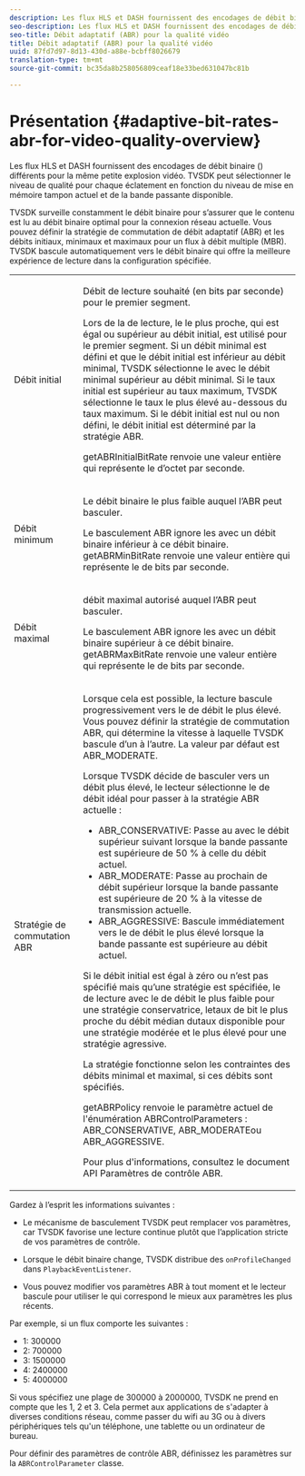 ```yaml
---
description: Les flux HLS et DASH fournissent des encodages de débit binaire () différents pour la même petite explosion vidéo. TVSDK peut sélectionner le niveau de qualité pour chaque éclatement en fonction du niveau de mise en mémoire tampon actuel et de la bande passante disponible.
seo-description: Les flux HLS et DASH fournissent des encodages de débit binaire () différents pour la même petite explosion vidéo. TVSDK peut sélectionner le niveau de qualité pour chaque éclatement en fonction du niveau de mise en mémoire tampon actuel et de la bande passante disponible.
seo-title: Débit adaptatif (ABR) pour la qualité vidéo
title: Débit adaptatif (ABR) pour la qualité vidéo
uuid: 87fd7d97-8d13-430d-a88e-bcbff8026679
translation-type: tm+mt
source-git-commit: bc35da8b258056809ceaf18e33bed631047bc81b

---
```



# Présentation {#adaptive-bit-rates-abr-for-video-quality-overview}

Les flux HLS et DASH fournissent des encodages de débit binaire () différents pour la même petite explosion vidéo. TVSDK peut sélectionner le niveau de qualité pour chaque éclatement en fonction du niveau de mise en mémoire tampon actuel et de la bande passante disponible.

TVSDK surveille constamment le débit binaire pour s’assurer que le contenu est lu au débit binaire optimal pour la connexion réseau actuelle. Vous pouvez définir la stratégie de commutation de débit adaptatif (ABR) et les débits initiaux, minimaux et maximaux pour un flux à débit multiple (MBR). TVSDK bascule automatiquement vers le débit binaire qui offre la meilleure expérience de lecture dans la configuration spécifiée.

<table id="table_AF838E082235406AA359BF1C1A77F85F"> 
 <tbody> 
  <tr> 
   <td colname="col01"> Débit initial </td> 
   <td colname="col2"> <p>Débit de lecture souhaité (en bits par seconde) pour le premier segment. </p> <p>Lors de la  de lecture, le  le plus proche, qui est égal ou supérieur au débit initial, est utilisé pour le premier segment. Si un débit minimal est défini et que le débit initial est inférieur au débit minimal, TVSDK sélectionne le  avec le débit minimal supérieur au débit minimal. Si le taux initial est supérieur au taux maximum, TVSDK sélectionne le taux le plus élevé au-dessous du taux maximum. Si le débit initial est nul ou non défini, le débit initial est déterminé par la stratégie ABR. </p> <p><span class="codeph"> getABRInitialBitRate</span> renvoie une valeur entière qui représente le  d’octet par seconde. </p> </td> 
  </tr> 
  <tr> 
   <td colname="col01"> Débit minimum </td> 
   <td colname="col2"> <p>Le débit binaire le plus faible auquel l’ABR peut basculer. </p> <p>Le basculement ABR ignore les  avec un débit binaire inférieur à ce débit binaire. <span class="codeph"> getABRMinBitRate</span> renvoie une valeur entière qui représente le  de bits par seconde. </p> </td> 
  </tr> 
  <tr> 
   <td colname="col01"> Débit maximal </td> 
   <td colname="col2"> <p>débit maximal autorisé auquel l’ABR peut basculer. </p> <p>Le basculement ABR ignore les  avec un débit binaire supérieur à ce débit binaire. <span class="codeph"> getABRMaxBitRate</span> renvoie une valeur entière qui représente le  de bits par seconde. </p> </td> 
  </tr> 
  <tr> 
   <td colname="col01"> Stratégie de commutation ABR </td> 
   <td colname="col2"> <p>Lorsque cela est possible, la lecture bascule progressivement vers le  de débit le plus élevé. Vous pouvez définir la stratégie de commutation ABR, qui détermine la vitesse à laquelle TVSDK bascule d’un  à l’autre. La valeur par défaut est <span class="codeph"> ABR_MODERATE</span>. </p> <p>Lorsque TVSDK décide de basculer vers un débit plus élevé, le lecteur sélectionne le de débit idéal pour passer à la stratégie ABR actuelle : 
     <ul id="ul_AC9C99D84A3B4A8DBD1A05CC05DEE771"> 
      <li id="li_B79C0AA2CBFB42FF98A257CEC9C400BA"><span class="codeph"> ABR_CONSERVATIVE</span>: Passe au  avec le débit supérieur suivant lorsque la bande passante est supérieure de 50 % à celle du débit actuel. </li> 
      <li id="li_38CC3A95D8634F359D0F7C273D0108C0"><span class="codeph"> ABR_MODERATE</span>: Passe au prochain de débit supérieur lorsque la bande passante est supérieure de 20 % à la vitesse de transmission actuelle. </li> 
      <li id="li_E845C035420D4B3FB2B179F448F8CA85"><span class="codeph"> ABR_AGGRESSIVE</span>: Bascule immédiatement vers le de débit le plus élevé lorsque la bande passante est supérieure au débit actuel. </li> 
     </ul> </p> <p>Si le débit initial est égal à zéro ou n’est pas spécifié mais qu’une stratégie est spécifiée, le de lecture  avec le de débit le plus faible pour une stratégie conservatrice, letaux de bit le plus proche du débit médian dutaux disponible pour une stratégie modérée et le plus élevé pour une stratégie agressive. </p> <p>La stratégie fonctionne selon les contraintes des débits minimal et maximal, si ces débits sont spécifiés. </p> <p> <span class="codeph"> getABRPolicy</span> renvoie le paramètre actuel de l'énumération <span class="codeph"> ABRControlParameters</span> : <span class="codeph"> ABR_CONSERVATIVE</span>, <span class="codeph"> ABR_MODERATE</span>ou <span class="codeph"> ABR_AGGRESSIVE</span>. </p> <p>Pour plus d'informations, consultez le document API Paramètres de contrôle ABR. </p> </td> 
  </tr> 
 </tbody> 
</table>

Gardez à l’esprit les informations suivantes :

* Le mécanisme de basculement TVSDK peut remplacer vos paramètres, car TVSDK favorise une lecture continue plutôt que l’application stricte de vos paramètres de contrôle.
* Lorsque le débit binaire change, TVSDK distribue des  `onProfileChanged` dans `PlaybackEventListener`.

* Vous pouvez modifier vos paramètres ABR à tout moment et le lecteur bascule pour utiliser le qui correspond le mieux aux paramètres les plus récents.

Par exemple, si un flux comporte les  suivantes :

* 1: 300000
* 2: 700000
* 3: 1500000
* 4: 2400000
* 5: 4000000

Si vous spécifiez une plage de 300000 à 2000000, TVSDK ne prend en compte que les 1, 2 et 3. Cela permet aux applications de s&#39;adapter à diverses conditions réseau, comme passer du wifi au 3G ou à divers périphériques tels qu&#39;un téléphone, une tablette ou un ordinateur de bureau.

Pour définir des paramètres de contrôle ABR, définissez les paramètres sur la `ABRControlParameter` classe.